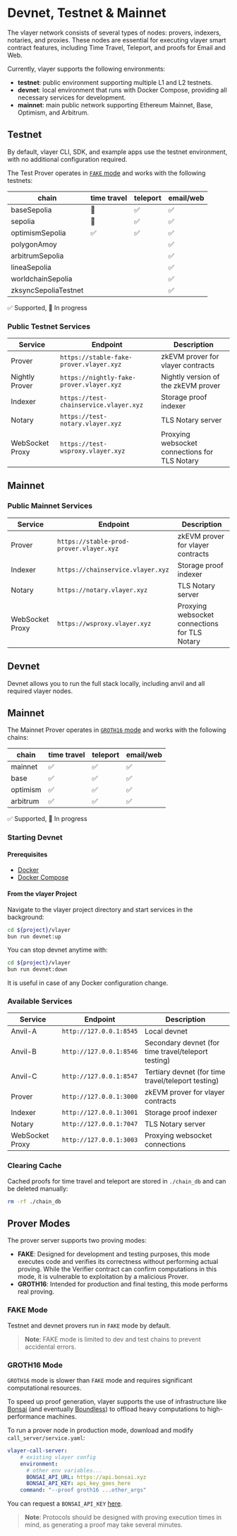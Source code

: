 # Devnet, Testnet & Mainnet

The vlayer network consists of several types of nodes: provers, indexers, notaries, and proxies. These nodes are essential for executing vlayer smart contract features, including Time Travel, Teleport, and proofs for Email and Web.

Currently, vlayer supports the following environments:
- **testnet**: public environment supporting multiple L1 and L2 testnets.
- **devnet**: local environment that runs with Docker Compose, providing all necessary services for development.
- **mainnet**: main public network supporting Ethereum Mainnet, Base, Optimism, and Arbitrum.

## Testnet

By default, vlayer CLI, SDK, and example apps use the testnet environment, with no additional configuration required.

The Test Prover operates in [`FAKE` mode](/getting-started/dev-and-production.html#prover-modes) and works with the following testnets:

| chain | time travel | teleport | email/web |
|---------|-------------|----------|-----------|
| baseSepolia | 🚧        | ✅      | ✅         |
| sepolia | 🚧         | ✅      | ✅         |
| optimismSepolia | ✅         | ✅      | ✅         |
| polygonAmoy |          |       | ✅         |
| arbitrumSepolia |          |       | ✅         |
| lineaSepolia |          |       | ✅         |
| worldchainSepolia |          |       | ✅         |
| zksyncSepoliaTestnet |          |       | ✅         |

✅ Supported, 🚧 In progress

### Public Testnet Services

| Service            | Endpoint                         | Description                                  |
|--------------------|----------------------------------|----------------------------------------------|
| Prover             | `https://stable-fake-prover.vlayer.xyz` | zkEVM prover for vlayer contracts     |
| Nightly Prover     | `https://nightly-fake-prover.vlayer.xyz` | Nightly version of the zkEVM prover  |
| Indexer            | `https://test-chainservice.vlayer.xyz` | Storage proof indexer                |
| Notary             | `https://test-notary.vlayer.xyz` | TLS Notary server                            |
| WebSocket Proxy    | `https://test-wsproxy.vlayer.xyz`| Proxying websocket connections for TLS Notary |

## Mainnet

### Public Mainnet Services

| Service            | Endpoint                         | Description                                  |
|--------------------|----------------------------------|----------------------------------------------|
| Prover             | `https://stable-prod-prover.vlayer.xyz` | zkEVM prover for vlayer contracts     |
| Indexer            | `https://chainservice.vlayer.xyz` | Storage proof indexer                |
| Notary             | `https://notary.vlayer.xyz` | TLS Notary server                            |
| WebSocket Proxy    | `https://wsproxy.vlayer.xyz`| Proxying websocket connections for TLS Notary |

## Devnet

Devnet allows you to run the full stack locally, including anvil and all required vlayer nodes.

## Mainnet
The Mainnet Prover operates in [`GROTH16` mode](/getting-started/dev-and-production.html#prover-modes) and works with the following chains:

| chain | time travel | teleport | email/web |
|---------|-------------|----------|-----------|
| mainnet | ✅        | ✅      | ✅         |
| base | ✅         | ✅      | ✅         |
| optimism | ✅         | ✅      | ✅         |
| arbitrum | ✅         | ✅      | ✅         |

✅ Supported, 🚧 In progress

### Starting Devnet

#### Prerequisites
- [Docker](https://docs.docker.com/get-docker/)
- [Docker Compose](https://docs.docker.com/compose/install/)

#### From the vlayer Project

Navigate to the vlayer project directory and start services in the background:
```bash
cd ${project}/vlayer
bun run devnet:up
```

You can stop devnet anytime with:
```bash
cd ${project}/vlayer
bun run devnet:down
```
It is useful in case of any Docker configuration change. 

### Available Services

| Service            | Endpoint                       | Description                                 |
|--------------------|--------------------------------|---------------------------------------------|
| Anvil-A            | `http://127.0.0.1:8545`        | Local devnet                                |
| Anvil-B            | `http://127.0.0.1:8546`        | Secondary devnet (for time travel/teleport testing) |
| Anvil-C            | `http://127.0.0.1:8547`        | Tertiary devnet (for time travel/teleport testing) |
| Prover             | `http://127.0.0.1:3000`        | zkEVM prover for vlayer contracts           |
| Indexer            | `http://127.0.0.1:3001`        | Storage proof indexer                       |
| Notary             | `http://127.0.0.1:7047`        | TLS Notary server                           |
| WebSocket Proxy    | `http://127.0.0.1:3003`       | Proxying websocket connections              |

### Clearing Cache

Cached proofs for time travel and teleport are stored in `./chain_db` and can be deleted manually:
```bash
rm -rf ./chain_db
```

## Prover Modes

The prover server supports two proving modes:
- **FAKE**: Designed for development and testing purposes, this mode executes code and verifies its correctness without performing actual proving. While the Verifier contract can confirm computations in this mode, it is vulnerable to exploitation by a malicious Prover.
- **GROTH16**: Intended for production and final testing, this mode performs real proving.

### FAKE Mode

Testnet and devnet provers run in `FAKE` mode by default.

> **Note**: FAKE mode is limited to dev and test chains to prevent accidental errors.

### GROTH16 Mode

`GROTH16` mode is slower than `FAKE` mode and requires significant computational resources.

To speed up proof generation, vlayer supports the use of infrastructure like [Bonsai](https://www.bonsai.xyz/) (and eventually [Boundless](https://beboundless.xyz/)) to offload heavy computations to high-performance machines.

To run a prover node in production mode, download and modify `call_server/service.yaml`:

```yaml
vlayer-call-server:
    # existing vlayer config
    environment:
      # other env variables...
      BONSAI_API_URL: https://api.bonsai.xyz
      BONSAI_API_KEY: api_key_goes_here
    command: "--proof groth16 ...other_args"
```

You can request a `BONSAI_API_KEY` [here](https://docs.google.com/forms/d/e/1FAIpQLSf9mu18V65862GS4PLYd7tFTEKrl90J5GTyzw_d14ASxrruFQ/viewform).

> **Note**: Protocols should be designed with proving execution times in mind, as generating a proof may take several minutes.
